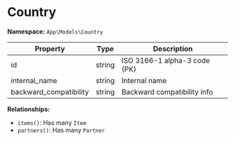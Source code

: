 # Country

**Namespace:** `App\Models\Country`

| Property               | Type   | Description                  |
| ---------------------- | ------ | ---------------------------- |
| id                     | string | ISO 3166-1 alpha-3 code (PK) |
| internal_name          | string | Internal name                |
| backward_compatibility | string | Backward compatibility info  |

**Relationships:**

- `items()`: Has many `Item`
- `partners()`: Has many `Partner`
